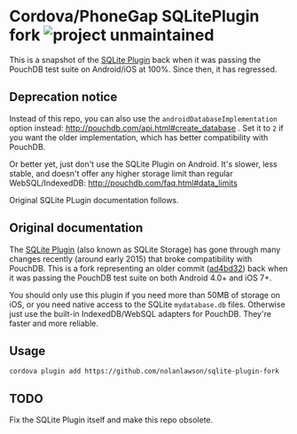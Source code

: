 # Cordova/PhoneGap SQLitePlugin fork ![project unmaintained](https://img.shields.io/badge/project-unmaintained-red.svg)

This is a snapshot of the [SQLite Plugin](https://github.com/litehelpers/Cordova-sqlite-storage) back when it was passing the PouchDB test suite on Android/iOS at 100%. Since then, it has regressed.

## Deprecation notice

Instead of this repo, you can also use the `androidDatabaseImplementation` option instead: http://pouchdb.com/api.html#create_database . Set it to `2` if you want the older implementation, which has better compatibility with PouchDB.

Or better yet, just don't use the SQLite Plugin on Android. It's slower, less stable, and doesn't offer any higher storage limit than regular WebSQL/IndexedDB: http://pouchdb.com/faq.html#data_limits

Original SQLite PLugin documentation follows.

## Original documentation

The [SQLite Plugin](https://github.com/litehelpers/Cordova-sqlite-storage) (also known as SQLite Storage) has gone through many changes recently (around early 2015) that broke compatibility with PouchDB. This is a fork representing an older commit ([ad4bd32](https://github.com/litehelpers/Cordova-sqlite-storage/commit/ad4bd32b831fb0be084475ee561eba6392280883)) back when it was passing the PouchDB test suite on both Android 4.0+ and iOS 7+.

You should only use this plugin if you need more than 50MB of storage on iOS, or you need native access to the SQLite `mydatabase.db` files. Otherwise just use the built-in IndexedDB/WebSQL adapters for PouchDB. They're faster and more reliable.

Usage
---

```
cordova plugin add https://github.com/nolanlawson/sqlite-plugin-fork
```

TODO
---

Fix the SQLite Plugin itself and make this repo obsolete.
